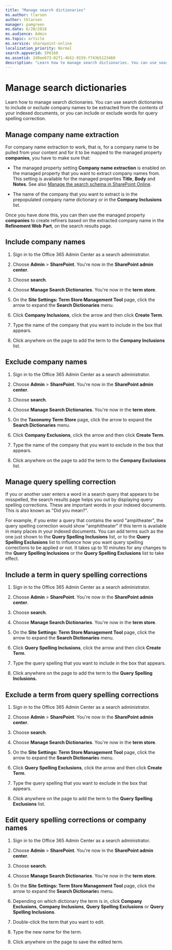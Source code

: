 ```yaml
---
title: "Manage search dictionaries"
ms.author: tlarsen
author: tklarsen
manager: pamgreen
ms.date: 6/20/2018
ms.audience: Admin
ms.topic: article
ms.service: sharepoint-online
localization_priority: Normal
search.appverid: SPO160
ms.assetid: 2d0ee673-02f1-4b52-9159-f743b5123460
description: "Learn how to manage search dictionaries. You can use search dictionaries to include or exclude company names to be extracted from the contents of your indexed documents, or you can include or exclude words for query spelling correction."
---
```


# Manage search dictionaries

Learn how to manage search dictionaries. You can use search dictionaries to include or exclude company names to be extracted from the contents of your indexed documents, or you can include or exclude words for query spelling correction.
  
## Manage company name extraction
<a name="__toc342653321"> </a>

For company name extraction to work, that is, for a company name to be pulled from your content and for it to be mapped to the managed property **companies**, you have to make sure that:
  
- The managed property setting **Company name extraction** is enabled on the managed property that you want to extract company names from. This setting is available for the managed properties **Title**, **Body** and **Notes**. See also [Manage the search schema in SharePoint Online](manage-search-schema.md).
    
- The name of the company that you want to extract is in the prepopulated company name dictionary or in the **Company Inclusions** list. 
    
Once you have done this, you can then use the managed property **companies** to create refiners based on the extracted company name in the **Refinement Web** **Part**, on the search results page. 
  
## Include company names
<a name="__toc342653322"> </a>

1. Sign in to the Office 365 Admin Center as a search administrator.
    
2. Choose **Admin** \> **SharePoint**. You're now in the **SharePoint admin center**.
    
3. Choose **search**.
    
4. Choose **Manage Search Dictionaries**. You're now in the **term store**.
    
5. On the **Site Settings: Term Store Management Tool** page, click the arrow to expand the **Search Dictionaries** menu. 
    
6. Click **Company Inclusions**, click the arrow and then click **Create Term**.
    
7. Type the name of the company that you want to include in the box that appears.
    
8. Click anywhere on the page to add the term to the **Company Inclusions** list. 
    
## Exclude company names
<a name="__toc342653323"> </a>

1. Sign in to the Office 365 Admin Center as a search administrator.
    
2. Choose **Admin** \> **SharePoint**. You're now in the **SharePoint admin center**.
    
3. Choose **search**.
    
4. Choose **Manage Search Dictionaries**. You're now in the **term store**.
    
5. On the **Taxonomy Term Store** page, click the arrow to expand the **Search Dictionaries** menu. 
    
6. Click **Company Exclusions**, click the arrow and then click **Create Term**.
    
7. Type the name of the company that you want to exclude in the box that appears.
    
8. Click anywhere on the page to add the term to the **Company Exclusions** list. 
    
## Manage query spelling correction
<a name="__toc342653324"> </a>

If you or another user enters a word in a search query that appears to be misspelled, the search results page helps you out by displaying query spelling corrections. These are important words in your indexed documents. This is also known as "Did you mean?".
  
For example, if you enter a query that contains the word "ampitheater", the query spelling correction would show "amphitheater" if this term is available in many places in your indexed documents. You can add terms such as the one just shown to the **Query Spelling Inclusions** list, or to the **Query Spelling Exclusions** list to influence how you want query spelling corrections to be applied or not. It takes up to 10 minutes for any changes to the **Query Spelling Inclusions** or the **Query Spelling Exclusions** list to take effect. 
  
## Include a term in query spelling corrections
<a name="__toc342653325"> </a>

1. Sign in to the Office 365 Admin Center as a search administrator.
    
2. Choose **Admin** \> **SharePoint**. You're now in the **SharePoint admin center**.
    
3. Choose **search**.
    
4. Choose **Manage Search Dictionaries**. You're now in the **term store**.
    
5. On the **Site Settings: Term Store Management Tool** page, click the arrow to expand the **Search Dictionaries** menu. 
    
6. Click **Query Spelling Inclusions**, click the arrow and then click **Create Term**.
    
7. Type the query spelling that you want to include in the box that appears.
    
8. Click anywhere on the page to add the term to the **Query Spelling Inclusions.**
    
## Exclude a term from query spelling corrections
<a name="__toc342653326"> </a>

1. Sign in to the Office 365 Admin Center as a search administrator.
    
2. Choose **Admin** \> **SharePoint**. You're now in the **SharePoint admin center**.
    
3. Choose **search**.
    
4. Choose **Manage Search Dictionaries**. You're now in the **term store**.
    
5. On the **Site Settings: Term Store Management Tool** page, click the arrow to expand the **Search Dictionarie**s menu.
    
6. Click **Query Spelling Exclusions**, click the arrow and then click **Create Term**.
    
7. Type the query spelling that you want to exclude in the box that appears.
    
8. Click anywhere on the page to add the term to the **Query Spelling Exclusions** list. 
    
## Edit query spelling corrections or company names
<a name="__toc342653327"> </a>

1. Sign in to the Office 365 Admin Center as a search administrator.
    
2. Choose **Admin** \> **SharePoint**. You're now in the **SharePoint admin center**.
    
3. Choose **search**.
    
4. Choose **Manage Search Dictionaries**. You're now in the **term store**.
    
5. On the **Site Settings: Term Store Management Tool** page, click the arrow to expand the **Search Dictionarie**s menu.
    
6. Depending on which dictionary the term is in, click **Company Exclusions**, **Company Inclusions**, **Query Spelling Exclusions** or **Query Spelling Inclusions**.
    
7. Double-click the term that you want to edit.
    
8. Type the new name for the term.
    
9. Click anywhere on the page to save the edited term.
    

